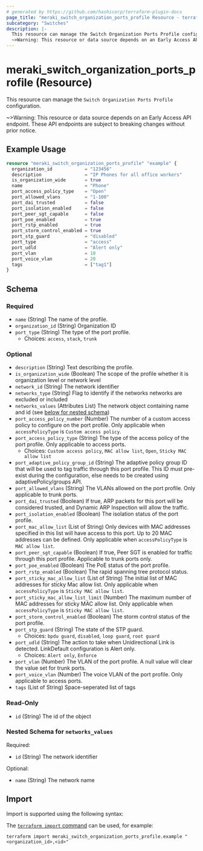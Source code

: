 ```yaml
---
# generated by https://github.com/hashicorp/terraform-plugin-docs
page_title: "meraki_switch_organization_ports_profile Resource - terraform-provider-meraki"
subcategory: "Switches"
description: |-
  This resource can manage the Switch Organization Ports Profile configuration.
  ~>Warning: This resource or data source depends on an Early Access API endpoint. These API endpoints are subject to breaking changes without prior notice.
---
```


# meraki_switch_organization_ports_profile (Resource)

This resource can manage the `Switch Organization Ports Profile` configuration.

~>Warning: This resource or data source depends on an Early Access API endpoint. These API endpoints are subject to breaking changes without prior notice.

## Example Usage

```terraform
resource "meraki_switch_organization_ports_profile" "example" {
  organization_id            = "123456"
  description                = "IP Phones for all office workers"
  is_organization_wide       = true
  name                       = "Phone"
  port_access_policy_type    = "Open"
  port_allowed_vlans         = "1-100"
  port_dai_trusted           = false
  port_isolation_enabled     = false
  port_peer_sgt_capable      = false
  port_poe_enabled           = true
  port_rstp_enabled          = true
  port_storm_control_enabled = true
  port_stp_guard             = "disabled"
  port_type                  = "access"
  port_udld                  = "Alert only"
  port_vlan                  = 10
  port_voice_vlan            = 20
  tags                       = ["tag1"]
}
```

<!-- schema generated by tfplugindocs -->
## Schema

### Required

- `name` (String) The name of the profile.
- `organization_id` (String) Organization ID
- `port_type` (String) The type of the port profile.
  - Choices: `access`, `stack`, `trunk`

### Optional

- `description` (String) Text describing the profile.
- `is_organization_wide` (Boolean) The scope of the profile whether it is organization level or network level
- `network_id` (String) The network identifier
- `networks_type` (String) Flag to identify if the networks networks are excluded or included
- `networks_values` (Attributes List) The network object containing name and id (see [below for nested schema](#nestedatt--networks_values))
- `port_access_policy_number` (Number) The number of a custom access policy to configure on the port profile. Only applicable when `accessPolicyType` is `Custom access policy`.
- `port_access_policy_type` (String) The type of the access policy of the port profile. Only applicable to access ports.
  - Choices: `Custom access policy`, `MAC allow list`, `Open`, `Sticky MAC allow list`
- `port_adaptive_policy_group_id` (String) The adaptive policy group ID that will be used to tag traffic through this port profile. This ID must pre-exist during the configuration, else needs to be created using adaptivePolicy/groups API.
- `port_allowed_vlans` (String) The VLANs allowed on the port profile. Only applicable to trunk ports.
- `port_dai_trusted` (Boolean) If true, ARP packets for this port will be considered trusted, and Dynamic ARP Inspection will allow the traffic.
- `port_isolation_enabled` (Boolean) The isolation status of the port profile.
- `port_mac_allow_list` (List of String) Only devices with MAC addresses specified in this list will have access to this port. Up to 20 MAC addresses can be defined. Only applicable when `accessPolicyType` is `MAC allow list`.
- `port_peer_sgt_capable` (Boolean) If true, Peer SGT is enabled for traffic through this port profile. Applicable to trunk ports only.
- `port_poe_enabled` (Boolean) The PoE status of the port profile.
- `port_rstp_enabled` (Boolean) The rapid spanning tree protocol status.
- `port_sticky_mac_allow_list` (List of String) The initial list of MAC addresses for sticky Mac allow list. Only applicable when `accessPolicyType` is `Sticky MAC allow list`.
- `port_sticky_mac_allow_list_limit` (Number) The maximum number of MAC addresses for sticky MAC allow list. Only applicable when `accessPolicyType` is `Sticky MAC allow list`.
- `port_storm_control_enabled` (Boolean) The storm control status of the port profile.
- `port_stp_guard` (String) The state of the STP guard.
  - Choices: `bpdu guard`, `disabled`, `loop guard`, `root guard`
- `port_udld` (String) The action to take when Unidirectional Link is detected. LinkDefault configuration is Alert only.
  - Choices: `Alert only`, `Enforce`
- `port_vlan` (Number) The VLAN of the port profile. A null value will clear the value set for trunk ports.
- `port_voice_vlan` (Number) The voice VLAN of the port profile. Only applicable to access ports.
- `tags` (List of String) Space-seperated list of tags

### Read-Only

- `id` (String) The id of the object

<a id="nestedatt--networks_values"></a>
### Nested Schema for `networks_values`

Required:

- `id` (String) The network identifier

Optional:

- `name` (String) The network name

## Import

Import is supported using the following syntax:

The [`terraform import` command](https://developer.hashicorp.com/terraform/cli/commands/import) can be used, for example:

```shell
terraform import meraki_switch_organization_ports_profile.example "<organization_id>,<id>"
```
